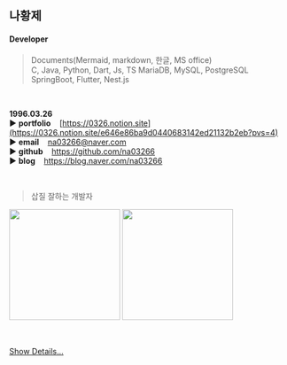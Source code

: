 ## 나황제  

#### Developer
> Documents(Mermaid, markdown, 한글, MS office)  
> C, Java, Python, Dart, Js, TS
> MariaDB, MySQL, PostgreSQL
> SpringBoot, Flutter, Nest.js

<br/>

**1996.03.26**  
▶️ **portfolio**&nbsp;&nbsp;&nbsp;  [https://0326.notion.site](https://0326.notion.site/e646e86ba9d0440683142ed21132b2eb?pvs=4)  
▶️ **email**&nbsp;&nbsp;&nbsp;  na03266@naver.com  
▶️ **github**&nbsp;&nbsp;&nbsp;  https://github.com/na03266  
▶️ **blog**&nbsp;&nbsp;&nbsp;  https://blog.naver.com/na03266

<br/>

> 삽질 잘하는 개발자

 <img src="https://github-readme-stats.vercel.app/api?username=na03266&theme=default&show_icons=true" height="200"> <img src="https://github-readme-stats.vercel.app/api/top-langs/?username=na03266&layout=compact&theme=default" height="200"></a>


<br/>

[Show Details...](https://github.com/NaHwangje/Portfolio-Dev.Hwangje)  
